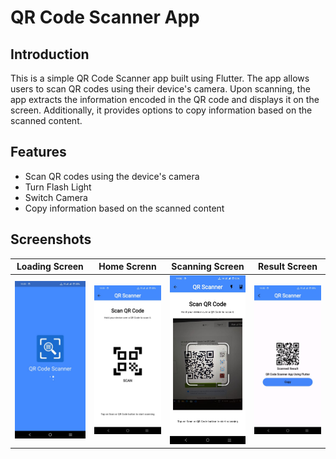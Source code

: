 # QR Code Scanner App

## Introduction

This is a simple QR Code Scanner app built using Flutter. The app allows users to scan QR codes using their device's camera. Upon scanning, the app extracts the information encoded in the QR code and displays it on the screen. Additionally, it provides options to copy information based on the scanned content.

## Features

- Scan QR codes using the device's camera
- Turn Flash Light
- Switch Camera
- Copy information based on the scanned content


## Screenshots
| Loading Screen | Home Screnn | Scanning Screen | Result Screen |
|:-----------:|:------------------:|:------------------:|:------------------:|
|![Screenshot 1](https://github.com/UjasBhatt10/PRODIGY_AD_05/blob/main/Scrennshots/1.jpg)|![Screenshot 2](https://github.com/UjasBhatt10/PRODIGY_AD_05/blob/main/Scrennshots/2.jpg)|![Screenshot 3](https://github.com/UjasBhatt10/PRODIGY_AD_05/blob/main/Scrennshots/3.jpg)|![Screenshot 4](https://github.com/UjasBhatt10/PRODIGY_AD_05/blob/main/Scrennshots/4.jpg)|



